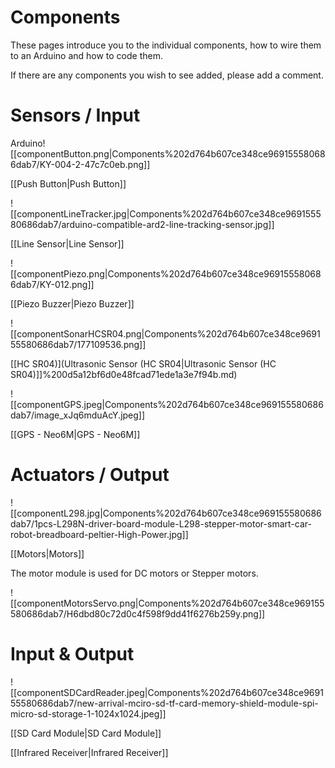 # Components

These pages introduce you to the individual components, how to wire them to an Arduino and how to code them. 

If there are any components you wish to see added, please add a comment.

# Sensors / Input

Arduino![[componentButton.png|Components%202d764b607ce348ce969155580686dab7/KY-004-2-47c7c0eb.png]]

[[Push Button|Push Button]]

![[componentLineTracker.jpg|Components%202d764b607ce348ce969155580686dab7/arduino-compatible-ard2-line-tracking-sensor.jpg]]

[[Line Sensor|Line Sensor]]

![[componentPiezo.png|Components%202d764b607ce348ce969155580686dab7/KY-012.png]]

[[Piezo Buzzer|Piezo Buzzer]]

![[componentSonarHCSR04.png|Components%202d764b607ce348ce969155580686dab7/177109536.png]]

[[HC SR04)](Ultrasonic Sensor (HC SR04|Ultrasonic Sensor (HC SR04)]]%200d5a12bf6d0e48fcad71ede1a3e7f94b.md)

![[componentGPS.jpeg|Components%202d764b607ce348ce969155580686dab7/image_xJq6mduAcY.jpeg]]

[[GPS - Neo6M|GPS - Neo6M]]

# Actuators / Output

![[componentL298.jpg|Components%202d764b607ce348ce969155580686dab7/1pcs-L298N-driver-board-module-L298-stepper-motor-smart-car-robot-breadboard-peltier-High-Power.jpg]]

[[Motors|Motors]]

The motor module is used for DC motors or Stepper motors.

![[componentMotorsServo.png|Components%202d764b607ce348ce969155580686dab7/H6dbd80c72d0c4f598f9dd41f6276b259y.png]]

# Input & Output

![[componentSDCardReader.jpeg|Components%202d764b607ce348ce969155580686dab7/new-arrival-mciro-sd-tf-card-memory-shield-module-spi-micro-sd-storage-1-1024x1024.jpeg]]

[[SD Card Module|SD Card Module]]

[[Infrared Receiver|Infrared Receiver]]